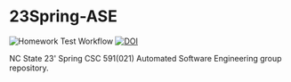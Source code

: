 # 23Spring-ASE
![Homework Test Workflow](https://github.com/SLED-5/23Spring-ASE/actions/workflows/testHW.yml/badge.svg)
[![DOI](https://zenodo.org/badge/588354384.svg)](https://zenodo.org/badge/latestdoi/588354384)

NC State
23' Spring CSC 591(021) Automated Software Engineering group repository.
